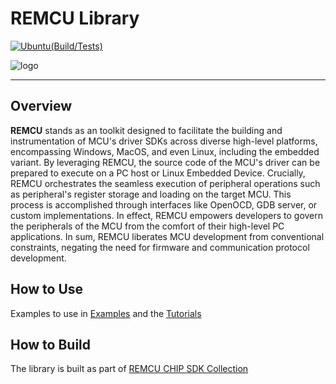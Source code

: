 # REMCU Library

[![Ubuntu(Build/Tests)](https://github.com/remotemcu/remcu/actions/workflows/Ubuntu.yml/badge.svg)](https://github.com/remotemcu/remcu/actions/workflows/Ubuntu.yml)

![logo](img/logo.png)

---

## Overview

**REMCU** stands as an toolkit designed to facilitate the building and instrumentation of MCU's driver SDKs across diverse high-level platforms, encompassing Windows, MacOS, and even Linux, including the embedded variant. By leveraging REMCU, the source code of the MCU's driver can be prepared to execute on a PC host or Linux Embedded Device. Crucially, REMCU orchestrates the seamless execution of peripheral operations such as peripheral's register storage and loading on the target MCU. This process is accomplished through interfaces like OpenOCD, GDB server, or custom implementations. In effect, REMCU empowers developers to govern the peripherals of the MCU from the comfort of their high-level PC applications. In sum, REMCU liberates MCU development from conventional constraints, negating the need for firmware and communication protocol development.

## How to Use

Examples to use in [Examples](https://github.com/remotemcu/remcu_examples) and the [Tutorials](https://remotemcu.com/tutorials)

## How to Build

The library is built as part of [REMCU CHIP SDK Collection](https://github.com/remotemcu/remcu-chip-sdks)
